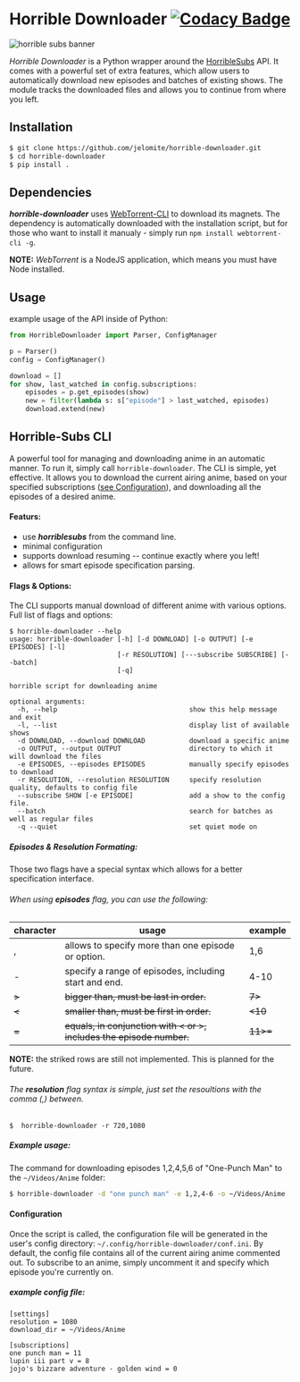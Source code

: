 # Horrible Downloader    [![Codacy Badge](https://api.codacy.com/project/badge/Grade/4a13ba5715f94427998e63968ea710d7)](https://app.codacy.com/app/Jelomite/horrible-downloader?utm_source=github.com&utm_medium=referral&utm_content=Jelomite/horrible-downloader&utm_campaign=Badge_Grade_Settings)

![horrible subs banner](http://horriblesubs.info/images/b/ccs_banner.jpg)



*Horrible Downloader* is a Python wrapper around the [HorribleSubs](https://horriblesubs.info/) API. It comes with a powerful set of extra features, which allow users to automatically download new episodes and batches of existing shows. The module tracks the downloaded files and allows you to continue from where you left.

## Installation
```sh
$ git clone https://github.com/jelomite/horrible-downloader.git
$ cd horrible-downloader
$ pip install .
```

## Dependencies
**_horrible-downloader_** uses [WebTorrent-CLI](https://github.com/webtorrent/webtorrent-cli) to download its magnets.
The dependency is automatically downloaded with the installation script, but for those who want to install it manualy - simply run ```npm install webtorrent-cli -g```.

**NOTE:** _WebTorrent_ is a NodeJS application, which means you must have Node installed.

## Usage
example usage of the API inside of Python:
```python
from HorribleDownloader import Parser, ConfigManager

p = Parser()
config = ConfigManager()

download = []
for show, last_watched in config.subscriptions:
    episodes = p.get_episodes(show)
    new = filter(lambda s: s["episode"] > last_watched, episodes)
    download.extend(new)

```

## Horrible-Subs CLI
A powerful tool for managing and downloading anime in an automatic manner. To run it, simply call `horrible-downloader`.
The CLI is simple, yet effective. It allows you to download the current airing anime, based on your specified subscriptions ([see Configuration](#configuration)), and downloading all the episodes of a desired anime.

#### Featurs:
* use **_horriblesubs_** from the command line.
* minimal configuration
* supports download resuming -- continue exactly where you left!
* allows for smart episode specification parsing.

#### Flags & Options:
The CLI supports manual download of different anime with various options.
Full list of flags and options:
```
$ horrible-downloader --help
usage: horrible-downloader [-h] [-d DOWNLOAD] [-o OUTPUT] [-e EPISODES] [-l]
                           [-r RESOLUTION] [---subscribe SUBSCRIBE] [--batch]
                           [-q]

horrible script for downloading anime

optional arguments:
  -h, --help                                 show this help message and exit
  -l, --list                                 display list of available shows
  -d DOWNLOAD, --download DOWNLOAD           download a specific anime
  -o OUTPUT, --output OUTPUT                 directory to which it will download the files
  -e EPISODES, --episodes EPISODES           manually specify episodes to download
  -r RESOLUTION, --resolution RESOLUTION     specify resolution quality, defaults to config file
  --subscribe SHOW [-e EPISODE]              add a show to the config file.
  --batch                                    search for batches as well as regular files
  -q --quiet                                 set quiet mode on

```
##### Episodes & Resolution Formating:
Those two flags have a special syntax which allows for a better specification interface.

###### When using **_episodes_** flag, you can use the following:

|character|usage|example|
|---------|-----|-----|
|,| allows to specify more than one episode or option.|1,6|
|-| specify a range of episodes, including start and end.| 4-10|
|~~>~~| ~~bigger than, must be last in order.~~| ~~7>~~|
|~~<~~| ~~smaller than, must be first in order.~~| ~~<10~~|
|~~=~~|~~equals, in conjunction with < or >, includes the episode number.~~| ~~11>=~~|

**NOTE:** the striked rows are still not implemented. This is planned for the future.

###### The **_resolution_** flag syntax is simple, just set the resoultions with the comma (,) between.

`$  horrible-downloader -r 720,1080`

##### Example usage:
The command for downloading episodes 1,2,4,5,6 of "One-Punch Man" to the `~/Videos/Anime` folder:
```bash
$ horrible-downloader -d "one punch man" -e 1,2,4-6 -o ~/Videos/Anime
```
#### Configuration
Once the script is called, the configuration file will be generated in the user's config directory:
`~/.config/horrible-downloader/conf.ini`.
By default, the config file contains all of the current airing anime commented out. To subscribe to an anime, simply uncomment it and specify which episode you're currently on.

##### example config file:
```
[settings]
resolution = 1080
download_dir = ~/Videos/Anime

[subscriptions]
one punch man = 11
lupin iii part v = 8
jojo's bizzare adventure - golden wind = 0
```
